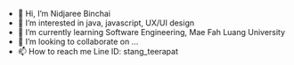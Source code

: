 - 👋 Hi, I’m Nidjaree Binchai
- 👀 I’m interested in java, javascript, UX/UI design
- 🌱 I’m currently learning Software Engineering, Mae Fah Luang University
- 💞️ I’m looking to collaborate on ...
- 📫 How to reach me Line ID: stang_teerapat

<!---
6231305013/6231305013 is a ✨ special ✨ repository because its `README.md` (this file) appears on your GitHub profile.
You can click the Preview link to take a look at your changes.
--->
